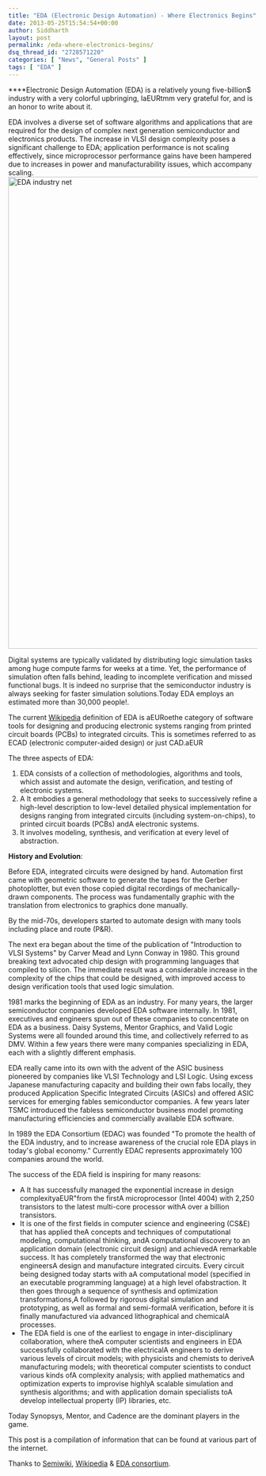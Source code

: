 ```yaml
---
title: "EDA (Electronic Design Automation) - Where Electronics Begins"
date: 2013-05-25T15:54:54+00:00
author: Siddharth
layout: post
permalink: /eda-where-electronics-begins/
dsq_thread_id: "2728571220"
categories: [ "News", "General Posts" ]
tags: [ "EDA" ]
---
```


****Electronic Design Automation (EDA) is a relatively young five-billion$ industry with a very colorful upbringing, IaEURtmm very grateful for, and is an honor to write about it.

<p style="text-align: left;">
  EDA involves a diverse set of software algorithms and applications that are required for the design of complex next generation semiconductor and electronics products. The increase in VLSI design complexity poses a significant challenge to EDA; application performance is not scaling effectively, since microprocessor performance gains have been hampered due to increases in power and manufacturability issues, which accompany scaling.<a href="/images/posts/2013/05/eda-net1.gif"><img class="aligncenter size-full wp-image-226" alt="EDA industry net" src="/images/posts/2013/05/eda-net1.gif" width="1280" height="952" srcset="/images/posts/2013/05/eda-net1.gif 1280w, /images/posts/2013/05/eda-net1-300x223.gif 300w, /images/posts/2013/05/eda-net1-1024x762.gif 1024w" sizes="(max-width: 1280px) 100vw, 1280px" /></a>
</p>

<p style="text-align: left;">
  Digital systems are typically validated by distributing logic simulation tasks among huge compute farms for weeks at a time. Yet, the performance of simulation often falls behind, leading to incomplete verification and missed functional bugs. It is indeed no surprise that the semiconductor industry is always seeking for faster simulation solutions.Today EDA employs an estimated more than 30,000 people!.
</p>

The current <a title="Electronics Design Automation" href="http://en.wikipedia.org/wiki/Electronic_design_automation" target="_blank">Wikipedia</a> definition of EDA is aEURoethe category of software tools for designing and producing electronic systems ranging from printed circuit boards (PCBs) to integrated circuits. This is sometimes referred to as ECAD (electronic computer-aided design) or just CAD.aEUR

The three aspects of EDA:

  1. EDA consists of a collection of methodologies, algorithms and tools, which assist and automate the design, verification, and testing of electronic systems.
  2. A It embodies a general methodology that seeks to successively refine a high-level description to low-level detailed physical implementation for designs ranging from integrated circuits (including system-on-chips), to printed circuit boards (PCBs) andA electronic systems.
  3. It involves modeling, synthesis, and verification at every level of abstraction.

**History and Evolution**:
  
Before EDA, integrated circuits were designed by hand. Automation first came with geometric software to generate the tapes for the Gerber photoplotter, but even those copied digital recordings of mechanically-drawn components. The process was fundamentally graphic with the translation from electronics to graphics done manually.

By the mid-70s, developers started to automate design with many tools including place and route (P&R).
  
The next era began about the time of the publication of "Introduction to VLSI Systems" by Carver Mead and Lynn Conway in 1980. This ground breaking text advocated chip design with programming languages that compiled to silicon. The immediate result was a considerable increase in the complexity of the chips that could be designed, with improved access to design verification tools that used logic simulation.

1981 marks the beginning of EDA as an industry. For many years, the larger semiconductor companies developed EDA software internally. In 1981, executives and engineers spun out of these companies to concentrate on EDA as a business. Daisy Systems, Mentor Graphics, and Valid Logic Systems were all founded around this time, and collectively referred to as DMV. Within a few years there were many companies specializing in EDA, each with a slightly different emphasis.

EDA really came into its own with the advent of the ASIC business pioneered by companies like VLSI Technology and LSI Logic. Using excess Japanese manufacturing capacity and building their own fabs locally, they produced Application Specific Integrated Circuits (ASICs) and offered ASIC services for emerging fables semiconductor companies. A few years later TSMC introduced the fabless semiconductor business model promoting manufacturing efficiencies and commercially available EDA software.

In 1989 the EDA Consortium (EDAC) was founded "To promote the health of the EDA industry, and to increase awareness of the crucial role EDA plays in today's global economy." Currently EDAC represents approximately 100 companies around the world.

The success of the EDA field is inspiring for many reasons:

  * A It has successfully managed the exponential increase in design complexityaEUR"from the firstA microprocessor (Intel 4004) with 2,250 transistors to the latest multi-core processor withA over a billion transistors.
  * It is one of the first fields in computer science and engineering (CS&E) that has applied theA concepts and techniques of computational modeling, computational thinking, andA computational discovery to an application domain (electronic circuit design) and achievedA remarkable success. It has completely transformed the way that electronic engineersA design and manufacture integrated circuits. Every circuit being designed today starts with aA computational model (specified in an executable programming language) at a high level ofabstraction. It then goes through a sequence of synthesis and optimization transformations,A followed by rigorous digital simulation and prototyping, as well as formal and semi-formalA verification, before it is finally manufactured via advanced lithographical and chemicalA processes.
  * The EDA field is one of the earliest to engage in inter-disciplinary collaboration, where theA computer scientists and engineers in EDA successfully collaborated with the electricalA engineers to derive various levels of circuit models; with physicists and chemists to deriveA manufacturing models; with theoretical computer scientists to conduct various kinds ofA complexity analysis; with applied mathematics and optimization experts to improvise highlyA scalable simulation and synthesis algorithms; and with application domain specialists toA develop intellectual property (IP) libraries, etc.

Today Synopsys, Mentor, and Cadence are the dominant players in the game.

This post is a compilation of information that can be found at various part of the internet.
  
Thanks to <a title="semiWiki" href="http://www.semiwiki.com/" target="_blank">Semiwiki</a>, <a title="EDA" href="http://en.wikipedia.org/wiki/Electronic_design_automation" target="_blank">Wikipedia</a> & <a href="http://www.edac.org/" target="_blank">EDA consortium</a>.